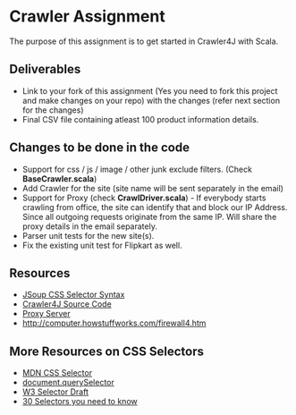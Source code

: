 Crawler Assignment
========================

The purpose of this assignment is to get started in Crawler4J with Scala. 

## Deliverables

* Link to your fork of this assignment (Yes you need to fork this project and make changes on your repo) with the changes (refer next section for the changes)
* Final CSV file containing atleast 100 product information details.

## Changes to be done in the code

* Support for css / js / image / other junk exclude filters. (Check **BaseCrawler.scala**)
* Add Crawler for the site (site name will be sent separately in the email)
* Support for Proxy (check **CrawlDriver.scala**) - If everybody starts crawling from office, the site can identify that and block our IP Address. Since all outgoing requests originate from the same IP. Will share the proxy details in the email separately. 
* Parser unit tests for the new site(s). 
* Fix the existing unit test for Flipkart as well. 

## Resources

- [JSoup CSS Selector Syntax](http://jsoup.org/cookbook/extracting-data/selector-syntax)
- [Crawler4J Source Code](http://code.google.com/p/crawler4j/source/browse/)
- [Proxy Server](http://en.wikipedia.org/wiki/Proxy_server)
- http://computer.howstuffworks.com/firewall4.htm

## More Resources on CSS Selectors

- [MDN CSS Selector](https://developer.mozilla.org/en-US/docs/Web/Guide/CSS/Getting_started/Selectors)
- [document.querySelector](https://developer.mozilla.org/en-US/docs/Web/API/document.querySelector)
- [W3 Selector Draft](http://www.w3.org/TR/selectors-api/)
- [30 Selectors you need to know](http://code.tutsplus.com/tutorials/the-30-css-selectors-you-must-memorize--net-16048)


